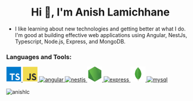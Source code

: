 <h1 align="center">Hi 👋, I'm Anish Lamichhane</h1>

- I like learning about new technologies and getting better at what I do. I'm good at building effective web applications using Angular, NestJs, Typescript, Node.js, Express, and MongoDB.

<!-- Languages and Tools -->
<h3 align="left">Languages and Tools:</h3>

<p align="left">


 <!--TypeScript-->
  <a href="https://developer.mozilla.org/en-US/docs/Web/JavaScript" target="_blank" rel="noreferrer">
    <img src="https://raw.githubusercontent.com/devicons/devicon/master/icons/typescript/typescript-original.svg" alt="typescript" width="40" height="40"/>
  </a>
 <!--JavaScript-->
  <a href="https://developer.mozilla.org/en-US/docs/Web/JavaScript" target="_blank" rel="noreferrer">
    <img src="https://raw.githubusercontent.com/devicons/devicon/master/icons/javascript/javascript-original.svg" alt="javascript" width="40" height="40"/> 
 <!--angular.js-->
  <a href="https://angular.io/" target="_blank" rel="noreferrer">
    <img src="https://angular.io/assets/images/logos/angularjs/AngularJS-Shield.svg" alt="angular" width="40" height="40"/>
  </a>
 <!--Next.js-->
  <a href="https://nestjs.com/" target="_blank" rel="noreferrer">
    <img src="https://upload.wikimedia.org/wikipedia/commons/a/a8/NestJS.svg" alt="nestjs" width="40" height="40"/>
  </a>
 
  </a>


 
<!--Nodejs-->
<a href="https://www.nodejs.org/" target="_blank" rel="noreferrer">
<img src="https://raw.githubusercontent.com/devicons/devicon/master/icons/nodejs/nodejs-original.svg" alt="nodejs" width="40" height="40"/>
</a>
 <!--Expressjs-->
<a href="https://www.expressjs.org/" style="background-color:white;"  height="50" target="_blank" rel="noreferrer">
<img src="https://upload.wikimedia.org/wikipedia/commons/6/64/Expressjs.png" alt="express" height="40"/>
</a>
<!-- mongodb  -->
 <a href="https://www.mongodb.com/" target="_blank" rel="noreferrer">
<img src="https://raw.githubusercontent.com/devicons/devicon/master/icons/mongodb/mongodb-original.svg" alt="mongodb" width="40" height="40"/>
</a> 
 <!-- mysql  -->
 <a href="https://www.mysql.com/" target="_blank" rel="noreferrer">
<img src="https://banner2.cleanpng.com/20180827/ice/kisspng-mysql-logo-join-brand-5b844952e3f111.3650166415353961789337.jpg" alt="mysql" width="40" height="40"/>
</a> 
</p>


<p align="left">
  <img align="center" src="https://github-readme-streak-stats.herokuapp.com/?user=anishlc31&theme=dark&locale=en" alt="anishlc" />
</p>

